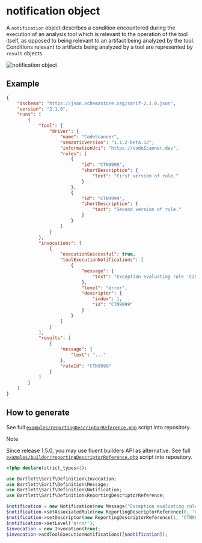 <!-- markdownlint-disable MD013 -->
# notification object

A `notification` object describes a condition encountered during the execution of an analysis tool
which is relevant to the operation of the tool itself, as opposed to being relevant to an artifact being analyzed by the tool.
Conditions relevant to artifacts being analyzed by a tool are represented by `result` objects.

![notification object](../assets/images/reference-notification.graphviz.svg)

## Example

```json
{
    "$schema": "https://json.schemastore.org/sarif-2.1.0.json",
    "version": "2.1.0",
    "runs": [
        {
            "tool": {
                "driver": {
                    "name": "CodeScanner",
                    "semanticVersion": "1.1.2-beta.12",
                    "informationUri": "https://codeScanner.dev",
                    "rules": [
                        {
                            "id": "CTN9999",
                            "shortDescription": {
                                "text": "First version of rule."
                            }
                        },
                        {
                            "id": "CTN9999",
                            "shortDescription": {
                                "text": "Second version of rule."
                            }
                        }
                    ]
                }
            },
            "invocations": [
                {
                    "executionSuccessful": true,
                    "toolExecutionNotifications": [
                        {
                            "message": {
                                "text": "Exception evaluating rule 'C2001'. Rule configuration is missing."
                            },
                            "level": "error",
                            "descriptor": {
                                "index": 1,
                                "id": "CTN9999"
                            }
                        }
                    ]
                }
            ],
            "results": [
                {
                    "message": {
                        "text": "..."
                    },
                    "ruleId": "CTN9999"
                }
            ]
        }
    ]
}
```

## How to generate

See full [`examples/reportingDescriptorReference.php`][example-script] script into repository.

> [!NOTE]
> Since release 1.5.0, you may use fluent builders API as alternative.
> See full [`examples/builder/reportingDescriptorReference.php`][example-builder] script into repository.

[example-script]: https://github.com/llaville/sarif-php-sdk/blob/master/examples/reportingDescriptorReference.php
[example-builder]: https://github.com/llaville/sarif-php-sdk/blob/master/examples/builder/reportingDescriptorReference.php

```php
<?php declare(strict_types=1);

use Bartlett\Sarif\Definition\Invocation;
use Bartlett\Sarif\Definition\Message;
use Bartlett\Sarif\Definition\Notification;
use Bartlett\Sarif\Definition\ReportingDescriptorReference;

$notification = new Notification(new Message("Exception evaluating rule 'C2001'. Rule configuration is missing."));
$notification->setAssociatedRule(new ReportingDescriptorReference(0, 'C2001'));
$notification->setDescriptor(new ReportingDescriptorReference(1, 'CTN9999'));
$notification->setLevel('error');
$invocation = new Invocation(true);
$invocation->addToolExecutionNotifications([$notification]);

```
